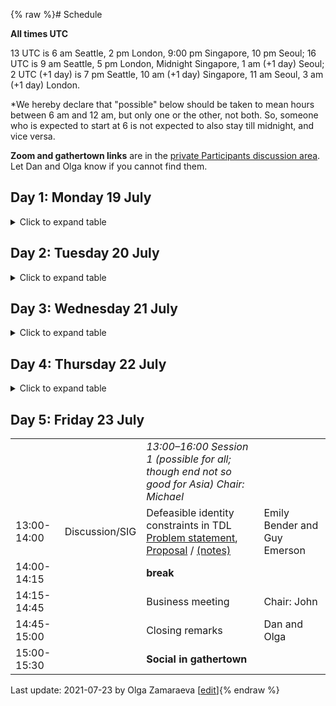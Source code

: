 {% raw %}# Schedule

**All times UTC** 

13 UTC is 6 am Seattle, 2 pm London, 9:00 pm Singapore, 10 pm Seoul; 16 UTC is 9 am Seattle, 5 pm London, Midnight Singapore, 1 am (+1 day) Seoul; 2 UTC (+1 day) is 7 pm Seattle, 10 am (+1 day) Singapore, 11 am Seoul, 3 am (+1 day) London. 

*We hereby declare that "possible" below should be taken to mean hours between 6 am and 12 am, but only one or the other, not both. So, someone who is expected to start at 6 is not expected to also stay till midnight, and vice versa.

**Zoom and gathertown links** are in the [private Participants discussion area](https://github.com/orgs/delph-in/teams/participants). Let Dan and Olga know if you cannot find them.

## Day 1: Monday 19 July
<details>
  <summary>Click to expand table</summary>


|    | |    |      |
|------------|---------------------|--------------------------------------------------------------------------------|-------------------------------------|
| | |*13:00–15:30 Session 1 (possible\* for all) Chair: Dan*| |
|13:00-13:10 | |[Opening remarks](https://github.com/delph-in/docs/raw/main/summits/2021/2021OpeningRemarks.pdf) | Dan, Olga |
|13:10-13:55 | |site updates: [NTU](https://github.com/delph-in/docs/raw/main/summits/2021/ntu-update-2021.pdf), [Brazil](https://github.com/delph-in/docs/raw/main/summits/2021/update-br-2021.pdf), [Cambridge](https://github.com/delph-in/docs/raw/main/summits/2021/cambridge.pdf), [UW](https://github.com/delph-in/docs/raw/main/summits/2021/UW-site-update.pdf), [Korea](https://github.com/delph-in/docs/raw/main/summits/2021/korea2021.pdf), [Trondheim](https://github.com/delph-in/docs/raw/main/summits/2021/Trondheim2021.pdf), [Stanford](https://github.com/delph-in/docs/raw/main/summits/2021/Stanford2021.pdf) |  Alexandre, Sanghoun, Francis, Guy, Lars, Dan, Emily |
| 13:55-14:00| | **break** | |
|14:00-14:45 | Long presentation |[PhD report: Zhong updates and mal-ruled treebanks (ERG+Zhong)](https://github.com/delph-in/docs/raw/main/summits/2021/2021_delphin_lmc-phd-update.pdf) | Luis Morgado da Costa |
| 14:45-15:30| |**Social in gathertown** |  |
|    | |    |      |
| | |*16:00–18:10 Session 2 (good for Europe/Africa and the Americas) Chair: Dan*| |
|16:00-16:20 | Short presentation | [PhD thesis report: Wh-questions in the Grammar Matrix](https://github.com/delph-in/docs/raw/main/summits/2021/Zamaraeva_DELPH_IN2021_wh.pdf) | Olga Zamaraeva |
|16:20-16:40 | Short presentation | [Master's thesis proposal: Adnominal possession inference for AGGREGATION](https://github.com/delph-in/docs/raw/main/summits/2021/AllisonDods_aggupdate_2021.pdf) | Allison Dods |
| 16:40-17:00| Short presentation | [Using synthetic Polish grammar variants to evaluate biases in neural dependency parsing models](https://github.com/delph-in/docs/raw/main/summits/2021/czarnowska2021inductive-biases.pdf) | Paula Czarnowska |
|17:00-17:10 |  |**break** |  |
| 17:10-18:10 | Discussion/SIG | [DELPH-IN resources via Huggingface?](https://github.com/delph-in/docs/raw/main/summits/2021/mcmillanmajor2021HuggingFace.pdf)  [(notes)](https://delph-in.github.io/docs/summits/Virtual2021HuggingFace)| Angie McMillan-Major and Emily Bender |
|    | |    |      |
| (+1 day; Tue 20th in Asia) | |*2:00–3:00 Session 3 (good for Asia and West Coast America; start OK for the Americas) Chair: Not required*| |
| 2:00-3:00 | Tutorial | [fftb, chart mapping, generic entries](https://github.com/delph-in/docs/raw/main/summits/2021/2021_delphin_fftb-repp-chartmap-discussion-notes.pdf) | Requestor: Luis; Host: Dan |

</details>


## Day 2: Tuesday 20 July
<details>
  <summary>Click to expand table</summary>


|    | |    |      |
|------------|---------------------|--------------------------------------------------------------------------------|-------------------------------------|
| | |*13:00–15:30 Session 1 (possible for all) Chair: Francis*| |
|13:00-13:45 | Long presentation  | [Turing completeness of unification](https://github.com/delph-in/docs/raw/main/summits/2021/turing.pdf) [[demo grammar](https://github.com/delph-in/docs/tree/main/summits/2021/turing-demo-grammar)] | Guy Emerson |
| 13:45-14:05| Short presentation | [ERG 2020 update](https://github.com/delph-in/docs/raw/main/summits/2021/ERG2020update.pdf) | Dan Flickinger|
| 14:05-14:10| | **break** | |
| 14:10-15:10 | Discussion | [Infrastructure and governance; move to Github](https://github.com/delph-in/docs/raw/main/summits/2021/delph-in_infrastructure.pdf) [(notes)](https://github.com/delph-in/docs/wiki/Virtual2021Infrastructure) | Michael, Alexandre, and Olga |
| 15:10-15:30| |**Social in gathertown** |  |
|    | |    |      |
| | |*16:00–18:10 Session 2 (good for Europe/Africa and the Americas) Chair: Emily*| |
|16:00-16:20 | Short presentation |[Master's thesis report: AGG morphology](https://github.com/delph-in/docs/raw/main/summits/2021/Conrad_DELPH-IN_thesis_presentation.pdf)| Liz Conrad |
|16:20-17:05 | Long presentation |[Lexical threading in the Grammar Matrix](https://github.com/delph-in/docs/raw/main/summits/2021/Zamaraeva_DELPH_IN2021_lexthread.pdf) | Olga Zamaraeva |
| 17:05-17:10| | **break** | |
| 17:10-18:10 | Discussion | Linking plural features to semantic plurality [(slides)](https://github.com/delph-in/docs/raw/main/summits/2021/ann2021plurals.pdf) [(notes)](https://github.com/delph-in/docs/wiki/Virtual2021PluralSemantics) | Ann Copestake |
|    | |    |      |
|(+1 day; Wed 21st in Asia) | |*2:00–3:30 Session 3 (good for Asia and West Coast America; start OK for the Americas) Chair: Dan*| |
|2:00-2:45 | Long presentation |PorGram| Alexandre Rademaker and Leonel Figueiredo de Alencar  |
| 2:45-2:50| | **break** | |
| 2:50-3:10| Short presentation | [Adjective-headed sentences in Singlish](https://github.com/delph-in/docs/raw/main/summits/2021/Chow2021SinglishAdj.pdf) | Siew Yeng Chow|
|3:10-3:30| Short presentation | [MRS-based generation using transformers](https://github.com/delph-in/docs/raw/main/summits/2021/Lee%20-%20MRS-based%20Generation%20Using%20Transformer_v2.pdf) | Gyu-min Lee|
</details>


## Day 3: Wednesday 21 July

<details>
  <summary>Click to expand table</summary>


|    | |    |      |
|------------|---------------------|--------------------------------------------------------------------------------|-------------------------------------|
| | |*13:00–15:30 Session 1 (possible for all) Chair: Guy*| |
| 13:00-13:45| Long presentation | [LKB-FOS update](https://github.com/delph-in/docs/raw/main/summits/2021/lkb-fos-update-21.pdf) | John Carroll |
| 13:45-14:00|  | **break** | |
| 14:00-15:00| Tutorial | Large lexicons (obtaining them with AGG tools, maintaining them), reusing lexical resources, handling productive word formation rules ([notes](https://delph-in.github.io/docs/summits/Virtual2021Lexicon))  | Requestor: Alexandre; Hosts: Emily/Liz (AGG), **TBD** (rest) |
| 15:00-15:30| |**Social in gathertown** |  |
|    | |    |      |
| | |*16:00–18:10 Session 2 (good for Europe/Africa and the Americas) Chair: Not required*| |
| 16:00-17:00| Discussion | [Parsing prospects for and with HPSG](https://github.com/delph-in/docs/raw/main/summits/2021/Zamaraeva_DELPH-IN2021-parsing.pdf) ([notes](https://delph-in.github.io/docs/summits/Virtual2021ParsingProspects))| Olga Zamaraeva |
|    | |    |      |
| (+1 day; Thu 22nd in Asia) | |*2:00–4:00 Session 3 (good for Asia and West Coast America; start OK for the Americas) Chair: Alexandre*| |
|2:00-2:45 | Long presentation | [Evaluating error detection in parsing second-language learner data using mal-rules](https://github.com/delph-in/docs/raw/main/summits/2021/ErrorsDPF2021.pdf)| Dan Flickinger |
| 2:45-2:50|  | **break** | |
| 2:50-4:00| Discussion/SIG |  Data statements for treebanks ([notes](https://delph-in.github.io/docs/summits/Virtual2021DataStatements))| Emily Bender and Angie McMillan-Major|
</details>


## Day 4: Thursday 22 July

<details>
  <summary>Click to expand table</summary>


|    | |    |      |
|------------|---------------------|--------------------------------------------------------------------------------|-------------------------------------|
| | |*13:00–15:00 Session 1 (possible for all) Chair: Not required*| |
| 13:00-15:00| | **Main Social:** [Trivia game](https://github.com/delph-in/docs/raw/main/summits/2021/2021_Trivia.pdf) (and hanging out afterwards) | |
|    | |    |      |
| | |*16:00–18:10 Session 2 (good for Europe/Africa and the Americas) Chair: Sanghoun*| |
| 16:00-16:20| Short presentation| WQL/WSI web interface for querying profiles [note](https://github.com/delph-in/docs/raw/main/summits/2021/arademaker-wsi-wql.pdf) | Alexandre Rademaker |
| 16:20-17:05| Long presentation | [RepGraph](https://repgraph.vercel.app/): A Tool for Visualising and Analysing Meaning Representation Graphs  | Jaron Cohen, Roy Cohen, Edan Toledo, Jan Buys|
| 17:05-17:10|  | **break** | |
| 17:10-18:10| Tutorial | [Functional Distributional Semantics](https://github.com/delph-in/docs/raw/main/summits/2021/func-dist-sem-tutorial.pdf) | Requestor: Alexandre; Host: Guy |
|    | |    |      |
| (+1 day; Fri 23d in Asia)| |*2:00–4:00 Session 3 (good for Asia and West Coast America; start OK for the Americas) Chair: Luis*| |
|2:00-2:45 | Long presentation | Merging WordNet gloss DRMSs with sense annotations [note](https://github.com/delph-in/docs/raw/main/summits/2021/arademaker-glosstag.pdf)  | Alexandre Rademaker |
| 2:45-3:00|  | **break** | |
| 3:00-4:00| Discussion |  [Implemented grammars for pursuing linguistic research questions (starting a project on Sahaptin)](https://github.com/delph-in/docs/raw/main/summits/2021/ZamaraevaHargusDELPHIN2021Sahaptin.pdf) [notes](https://github.com/delph-in/docs/wiki/Virtual2021Sahaptin)| Olga Zamaraeva, Sharon Hargus|
</details>


## Day 5: Friday 23 July

|    | |    |      |
|------------|---------------------|--------------------------------------------------------------------------------|-------------------------------------|
| | |*13:00–16:00 Session 1 (possible for all; though end not so good for Asia) Chair: Michael*| |
| 13:00-14:00| Discussion/SIG| Defeasible identity constraints in TDL<br>[Problem statement](https://github.com/delph-in/docs/raw/main/summits/2021/Virual2021DefeasibleIdentity.pdf), [Proposal](https://github.com/delph-in/docs/raw/main/summits/2021/defeasible-proposal.pdf) / [(notes)](https://delph-in.github.io/docs/summits/Virtual2021DefeasibleIdentity)| Emily Bender and Guy Emerson |
| 14:00-14:15|  | **break** | |
| 14:15-14:45| | Business meeting | Chair: John |
| 14:45-15:00| | Closing remarks | Dan and Olga |
| 15:00-15:30| |**Social in gathertown** |  |

Last update: 2021-07-23 by Olga Zamaraeva [[edit](https://github.com/delph-in/docs/wiki/Virtual2021Schedule/_edit)]{% endraw %}